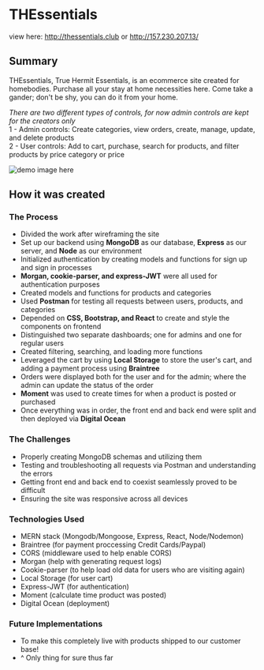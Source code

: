 # THEssentials
view here: http://thessentials.club or http://157.230.207.13/

## Summary

THEssentials, True Hermit Essentials, is an ecommerce site created for homebodies. Purchase all your stay at home necessities here. Come take a gander; don't be shy, you can do it from your home.

*There are two different types of controls, for now admin controls are kept for the creators only*
<br>1 - Admin controls: Create categories, view orders, create, manage, update, and delete products
<br>2 - User controls: Add to cart, purchase, search for products, and filter products by price category or price

![demo image here](https://birnapwnsu.github.io/portfolio/img/thessentials.jpg)

## How it was created
### The Process
- Divided the work after wireframing the site
- Set up our backend using **MongoDB** as our database, **Express** as our server, and **Node** as our environment
- Initialized authentication by creating models and functions for sign up and sign in processes 
- **Morgan, cookie-parser, and express-JWT** were all used for authentication purposes
- Created models and functions for products and categories 
- Used **Postman** for testing all requests between users, products, and categories
- Depended on **CSS, Bootstrap, and React** to create and style the components on frontend
- Distinguished two separate dashboards; one for admins and one for regular users
- Created filtering, searching, and loading more functions
- Leveraged the cart by using **Local Storage** to store the user's cart, and adding a payment process using **Braintree**
- Orders were displayed both for the user and for the admin; where the admin can update the status of the order
- **Moment** was used to create times for when a product is posted or purchased
- Once everything was in order, the front end and back end were split and then deployed via **Digital Ocean**

### The Challenges
- Properly creating MongoDB schemas and utilizing them
- Testing and troubleshooting all requests via Postman and understanding the errors
- Getting front end and back end to coexist seamlessly proved to be difficult
- Ensuring the site was responsive across all devices 

### Technologies Used
- MERN stack (Mongodb/Mongoose, Express, React, Node/Nodemon) 
- Braintree (for payment proccessing Credit Cards/Paypal)
- CORS (middleware used to help enable CORS)
- Morgan (help with generating request logs)
- Cookie-parser (to help load old data for users who are visiting again)
- Local Storage (for user cart)
- Express-JWT (for authentication)
- Moment (calculate time product was posted)
- Digital Ocean (deployment)

### Future Implementations
- To make this completely live with products shipped to our customer base!
- ^ Only thing for sure thus far
